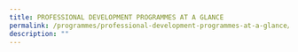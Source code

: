 ```yaml
---
title: PROFESSIONAL DEVELOPMENT PROGRAMMES AT A GLANCE
permalink: /programmes/professional-development-programmes-at-a-glance/
description: ""
---
```

